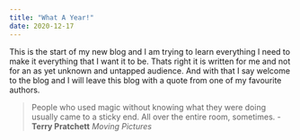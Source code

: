 ```yaml
---
title: "What A Year!"
date: 2020-12-17
---
```


This is the start of my new blog and I am trying to learn everything I need to make it everything that I want it to be. Thats right it is written for me and not for an as yet unknown and untapped audience.
And with that I say welcome to the blog and I will leave this blog with a quote from one of my favourite authors. 

>People who used magic without knowing what they were doing usually came to a sticky end.
>All over the entire room, sometimes. - **Terry Pratchett** *Moving Pictures*

